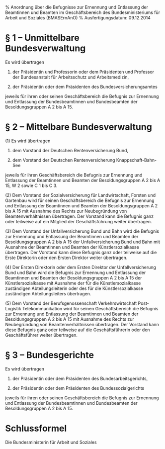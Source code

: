 % Anordnung über die Befugnisse zur Ernennung und Entlassung der Beamtinnen und Beamten im Geschäftsbereich des Bundesministeriums für Arbeit und Soziales  (BMASErnAnO)
% Ausfertigungsdatum: 09.12.2014
 
# § 1 – Unmittelbare Bundesverwaltung

Es wird übertragen

1. der Präsidentin und Professorin oder dem Präsidenten und Professor der Bundesanstalt für Arbeitsschutz und Arbeitsmedizin,

2. der Präsidentin oder dem Präsidenten des Bundesversicherungsamtes

jeweils für ihren oder seinen Geschäftsbereich die Befugnis zur Ernennung und Entlassung der Bundesbeamtinnen und Bundesbeamten der Besoldungsgruppen A 2 bis A 15.

# § 2 – Mittelbare Bundesverwaltung

(1) Es wird übertragen

1. dem Vorstand der Deutschen Rentenversicherung Bund,

2. dem Vorstand der Deutschen Rentenversicherung Knappschaft-Bahn-See

jeweils für ihren Geschäftsbereich die Befugnis zur Ernennung und Entlassung der Beamtinnen und Beamten der Besoldungsgruppen A 2 bis A 15, W 2 sowie C 1 bis C 3.

(2) Dem Vorstand der Sozialversicherung für Landwirtschaft, Forsten und Gartenbau wird für seinen Geschäftsbereich die Befugnis zur Ernennung und Entlassung der Beamtinnen und Beamten der Besoldungsgruppen A 2 bis A 15 mit Ausnahme des Rechts zur Neubegründung von Beamtenverhältnissen übertragen. Der Vorstand kann die Befugnis ganz oder teilweise auf ein Mitglied der Geschäftsführung weiter übertragen.

(3) Dem Vorstand der Unfallversicherung Bund und Bahn wird die Befugnis zur Ernennung und Entlassung der Beamtinnen und Beamten der Besoldungsgruppen A 2 bis A 15 der Unfallversicherung Bund und Bahn mit Ausnahme der Beamtinnen und Beamten der Künstlersozialkasse übertragen. Der Vorstand kann diese Befugnis ganz oder teilweise auf die Erste Direktorin oder den Ersten Direktor weiter übertragen.

(4) Der Ersten Direktorin oder dem Ersten Direktor der Unfallversicherung Bund und Bahn wird die Befugnis zur Ernennung und Entlassung der Beamtinnen und Beamten der Besoldungsgruppen A 2 bis A 15 der Künstlersozialkasse mit Ausnahme der für die Künstlersozialkasse zuständigen Abteilungsleiterin oder des für die Künstlersozialkasse zuständigen Abteilungsleiters übertragen.

(5) Dem Vorstand der Berufsgenossenschaft Verkehrswirtschaft Post-Logistik Telekommunikation wird für seinen Geschäftsbereich die Befugnis zur Ernennung und Entlassung der Beamtinnen und Beamten der Besoldungsgruppen A 2 bis A 15 mit Ausnahme des Rechts zur Neubegründung von Beamtenverhältnissen übertragen. Der Vorstand kann diese Befugnis ganz oder teilweise auf die Geschäftsführerin oder den Geschäftsführer weiter übertragen.

# § 3 – Bundesgerichte

Es wird übertragen

1. der Präsidentin oder dem Präsidenten des Bundesarbeitsgerichts,

2. der Präsidentin oder dem Präsidenten des Bundessozialgerichts

jeweils für ihren oder seinen Geschäftsbereich die Befugnis zur Ernennung und Entlassung der Bundesbeamtinnen und Bundesbeamten der Besoldungsgruppen A 2 bis A 15.

# Schlussformel

Die Bundesministerin für Arbeit und Soziales
